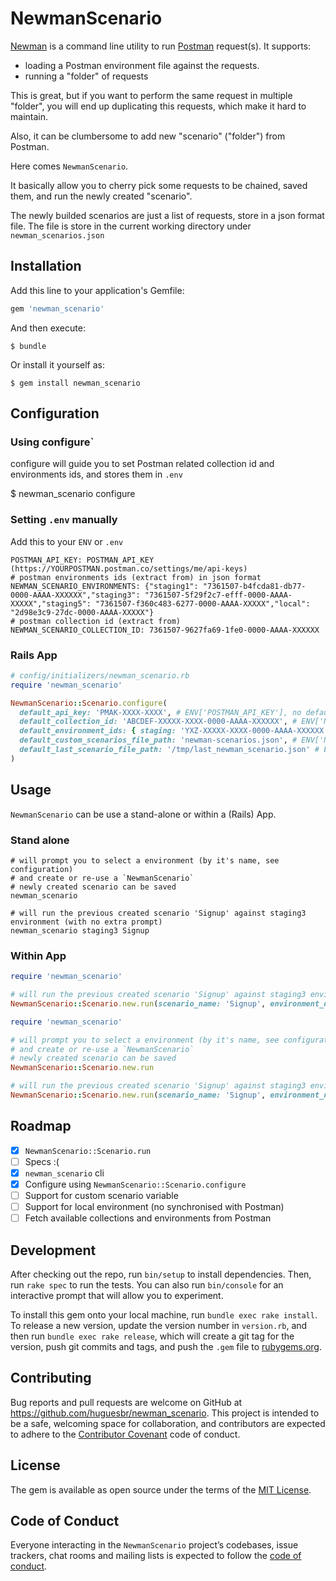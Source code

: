 # NewmanScenario

[Newman](https://github.com/postmanlabs/newman) is a command line utility to run [Postman](https://www.postman.com) request(s).
It supports:
- loading a Postman environment file against the requests.
- running a "folder" of requests

This is great, but if you want to perform the same request in multiple "folder", you
will end up duplicating this requests, which make it hard to maintain.

Also, it can be clumbersome to add new "scenario" ("folder") from Postman.

Here comes `NewmanScenario`.

It basically allow you to cherry pick some requests to be chained, saved them, and run
the newly created "scenario".

The newly builded scenarios are just a list of requests, store in a json format file.
The file is store in the current working directory under `newman_scenarios.json`


## Installation

Add this line to your application's Gemfile:

```ruby
gem 'newman_scenario'
```

And then execute:

    $ bundle

Or install it yourself as:

    $ gem install newman_scenario

## Configuration

### Using configure`

configure will guide you to set Postman related collection id and environments ids, and
stores them in `.env`

  $ newman_scenario configure

### Setting `.env` manually

Add this to your `ENV` or `.env`

```
POSTMAN_API_KEY: POSTMAN_API_KEY (https://YOURPOSTMAN.postman.co/settings/me/api-keys)
# postman environments ids (extract from) in json format
NEWMAN_SCENARIO_ENVIRONMENTS: {"staging1": "7361507-b4fcda81-db77-0000-AAAA-XXXXXX","staging3": "7361507-5f29f2c7-efff-0000-AAAA-XXXXX","staging5": "7361507-f360c483-6277-0000-AAAA-XXXXX","local": "2d98e3c9-27dc-0000-AAAA-XXXXX"}
# postman collection id (extract from)
NEWMAN_SCENARIO_COLLECTION_ID: 7361507-9627fa69-1fe0-0000-AAAA-XXXXXX
```

### Rails App

```ruby
# config/initializers/newman_scenario.rb
require 'newman_scenario'

NewmanScenario::Scenario.configure(
  default_api_key: 'PMAK-XXXX-XXXX', # ENV['POSTMAN_API_KEY'], no default value
  default_collection_id: 'ABCDEF-XXXXX-XXXX-0000-AAAA-XXXXXX', # ENV['NEWMAN_SCENARIO_COLLECTION_ID'], no default value
  default_environment_ids: { staging: 'YXZ-XXXXX-XXXX-0000-AAAA-XXXXXX', production: 'ABC-XXXXX-XXXX-0000-AAAA-XXXXXX'},  # ENV['NEWMAN_SCENARIO_ENVIRONMENTS'] (json format), no default value
  default_custom_scenarios_file_path: 'newman-scenarios.json', # ENV['NEWMAN_SCENARIO_CUSTOM_COLLECTION_FILE_PATH'], default: `newman_scenarios.json`
  default_last_scenario_file_path: '/tmp/last_newman_scenario.json' # ENV['NEWMAN_SCENARIO_LAST_SCENARIO_FILE_PATH'], default: `last_newman_scenario.json`
)
```

## Usage

`NewmanScenario` can be use a stand-alone or within a (Rails) App.

### Stand alone

```
# will prompt you to select a environment (by it's name, see configuration)
# and create or re-use a `NewmanScenario`
# newly created scenario can be saved
newman_scenario

# will run the previous created scenario 'Signup' against staging3 environment (with no extra prompt)
newman_scenario staging3 Signup
```

### Within App

```ruby
require 'newman_scenario'

# will run the previous created scenario 'Signup' against staging3 environment (with no extra prompt)
NewmanScenario::Scenario.new.run(scenario_name: 'Signup', environment_name: 'staging3', no_prompt: true)
```

```ruby
require 'newman_scenario'

# will prompt you to select a environment (by it's name, see configuration)
# and create or re-use a `NewmanScenario`
# newly created scenario can be saved
NewmanScenario::Scenario.new.run

# will run the previous created scenario 'Signup' against staging3 environment (with no extra prompt)
NewmanScenario::Scenario.new.run(scenario_name: 'Signup', environment_name: 'staging3', no_prompt: true)
```

## Roadmap

- [x] `NewmanScenario::Scenario.run`
- [ ] Specs :(
- [x] `newman_scenario` cli
- [x] Configure using `NewmanScenario::Scenario.configure`
- [ ] Support for custom scenario variable
- [ ] Support for local environment (no synchronised with Postman)
- [ ] Fetch available collections and environments from Postman

## Development

After checking out the repo, run `bin/setup` to install dependencies. Then, run `rake spec` to run the tests. You can also run `bin/console` for an interactive prompt that will allow you to experiment.

To install this gem onto your local machine, run `bundle exec rake install`. To release a new version, update the version number in `version.rb`, and then run `bundle exec rake release`, which will create a git tag for the version, push git commits and tags, and push the `.gem` file to [rubygems.org](https://rubygems.org).

## Contributing

Bug reports and pull requests are welcome on GitHub at https://github.com/huguesbr/newman_scenario. This project is intended to be a safe, welcoming space for collaboration, and contributors are expected to adhere to the [Contributor Covenant](http://contributor-covenant.org) code of conduct.

## License

The gem is available as open source under the terms of the [MIT License](https://opensource.org/licenses/MIT).

## Code of Conduct

Everyone interacting in the `NewmanScenario` project’s codebases, issue trackers, chat rooms and mailing lists is expected to follow the [code of conduct](https://github.com/huguesbr/newman_scenario/blob/master/CODE_OF_CONDUCT.md).
